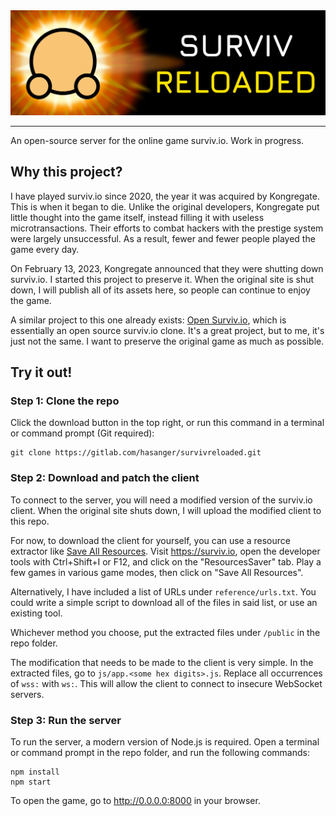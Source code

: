 <img src="logo/banner.png" alt="Surviv Reloaded">
<hr>
An open-source server for the online game surviv.io. Work in progress.

## Why this project?
I have played surviv.io since 2020, the year it was acquired by Kongregate. This is when it began to die. Unlike the original developers, Kongregate put little thought into the game itself, instead filling it with useless microtransactions. Their efforts to combat hackers with the prestige system were largely unsuccessful. As a result, fewer and fewer people played the game every day.


On February 13, 2023, Kongregate announced that they were shutting down surviv.io. I started this project to preserve it. When the original site is shut down, I will publish all of its assets here, so people can continue to enjoy the game.


A similar project to this one already exists: [Open Surviv.io](https://github.com/North-West-Wind/opensurviv-server), which is essentially an open source surviv.io clone. It's a great project, but to me, it's just not the same. I want to preserve the original game as much as possible.

## Try it out!

### Step 1: Clone the repo

Click the download button in the top right, or run this command in a terminal or command prompt (Git required):
```
git clone https://gitlab.com/hasanger/survivreloaded.git
```

### Step 2: Download and patch the client

To connect to the server, you will need a modified version of the surviv.io client. When the original site shuts down, I will upload the modified client to this repo.

For now, to download the client for yourself, you can use a resource extractor like [Save All Resources](https://chrome.google.com/webstore/detail/save-all-resources/abpdnfjocnmdomablahdcfnoggeeiedb). Visit https://surviv.io, open the developer tools with Ctrl+Shift+I or F12, and click on the "ResourcesSaver" tab. Play a few games in various game modes, then click on "Save All Resources".

Alternatively, I have included a list of URLs under `reference/urls.txt`. You could write a simple script to download all of the files in said list, or use an existing tool.

Whichever method you choose, put the extracted files under `/public` in the repo folder.

The modification that needs to be made to the client is very simple. In the extracted files, go to `js/app.<some hex digits>.js`. Replace all occurrences of `wss:` with `ws:`. This will allow the client to connect to insecure WebSocket servers.

### Step 3: Run the server

To run the server, a modern version of Node.js is required. Open a terminal or command prompt in the repo folder, and run the following commands:

```
npm install
npm start
```

To open the game, go to http://0.0.0.0:8000 in your browser.
